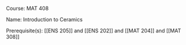 




Course: MAT 408

Name: Introduction to Ceramics

Prerequisite(s): [[ENS 205]] and [[ENS 202]] and [[MAT 204]] and [[MAT 308]]